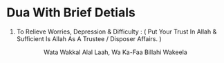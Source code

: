 <h1> Dua With Brief Detials </h1>


1. To Relieve Worries, Depression & Difficulty : ( Put Your Trust In Allah & Sufficient Is Allah As A Trustee / Disposer Affairs. )
  <p align="center"> Wata Wakkal Alal Laah, Wa Ka-Faa Billahi Wakeela </p>

